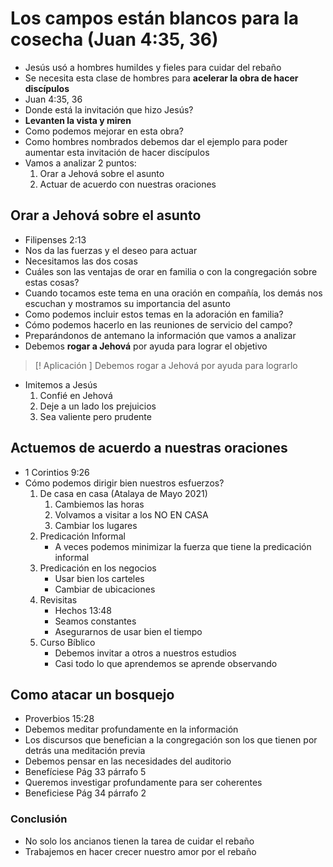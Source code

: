 # Los campos están blancos para la cosecha (Juan 4:35, 36)

- Jesús usó a hombres humildes y fieles para cuidar del rebaño
- Se necesita esta clase de hombres para **acelerar la obra de hacer discípulos**
-  Juan 4:35, 36
- Donde está la invitación que hizo Jesús?
- **Levanten la vista y miren**
- Como podemos mejorar en esta obra?
- Como hombres nombrados debemos dar el ejemplo para poder aumentar esta invitación de hacer discípulos 
- Vamos a analizar 2 puntos: 
	1. Orar a Jehová sobre el asunto
	2. Actuar de acuerdo con nuestras oraciones 
## Orar a Jehová sobre el asunto
- Filipenses 2:13
- Nos da las fuerzas y el deseo para actuar
- Necesitamos las dos cosas
- Cuáles son las ventajas de orar en familia o con la congregación sobre estas cosas?
- Cuando tocamos este tema en una oración en compañía, los demás nos escuchan y mostramos su importancia del asunto
- Como podemos incluir estos temas en la adoración en familia?
- Cómo podemos hacerlo en las reuniones de servicio del campo?
- Preparándonos de antemano la información que vamos a analizar
- Debemos **rogar a Jehová** por ayuda para lograr el objetivo

>[! Aplicación ]
>Debemos rogar a Jehová por ayuda para lograrlo


- Imitemos a Jesús
	1. Confié en Jehová
	2. Deje a un lado los prejuicios 
	3. Sea valiente pero prudente

## Actuemos de acuerdo a nuestras oraciones

- 1 Corintios 9:26
- Cómo podemos dirigir bien nuestros esfuerzos?
	1. De casa en casa (Atalaya de Mayo 2021)
		1. Cambiemos las horas
		2. Volvamos a visitar a los NO EN CASA
		3. Cambiar los lugares 
	2. Predicación Informal
		- A veces podemos minimizar la fuerza que tiene la predicación informal
	3. Predicación en los negocios 
		- Usar bien los carteles
		- Cambiar de ubicaciones 
	4. Revisitas
		- Hechos 13:48
		- Seamos constantes
		- Asegurarnos de usar bien el tiempo
	5. Curso Bíblico
		- Debemos invitar a otros a nuestros estudios
		-  Casi todo lo que aprendemos se aprende observando
## Como atacar un bosquejo
- Proverbios 15:28
- Debemos meditar profundamente en la información 
- Los discursos que benefician a la congregación son los que tienen por detrás una meditación previa
- Debemos pensar en las necesidades del auditorio 
- Benefíciese Pág 33 párrafo 5
- Queremos investigar profundamente para ser coherentes 
- Beneficiese Pág 34 párrafo 2

### Conclusión 
- No solo los ancianos tienen la tarea de cuidar el rebaño
- Trabajemos en hacer crecer nuestro amor por el rebaño

